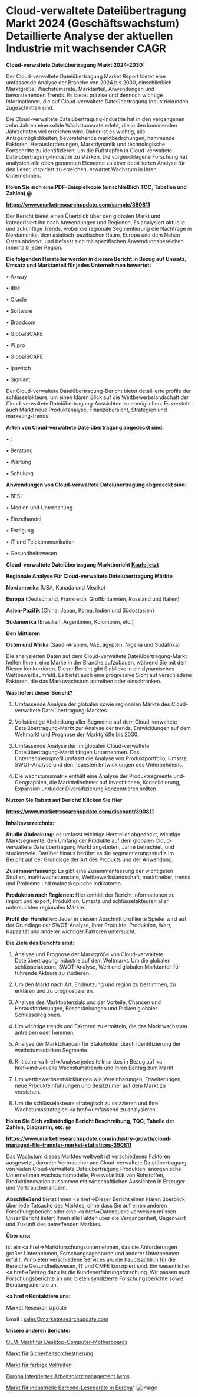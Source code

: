 # Cloud-verwaltete Dateiübertragung Markt 2024 (Geschäftswachstum) Detaillierte Analyse der aktuellen Industrie mit wachsender CAGR

<strong>Cloud-verwaltete Dateiübertragung Markt 2024-2030:</strong>

Der Cloud-verwaltete Dateiübertragung Market Report bietet eine umfassende Analyse der Branche von 2024 bis 2030, einschließlich Marktgröße, Wachstumsrate, Marktanteil, Anwendungen und bevorstehenden Trends. Es bietet präzise und dennoch wichtige Informationen, die auf Cloud-verwaltete Dateiübertragung Industriekunden zugeschnitten sind.

Die Cloud-verwaltete Dateiübertragung-Industrie hat in den vergangenen zehn Jahren eine solide Wachstumsrate erlebt, die in den kommenden Jahrzehnten viel erreichen wird. Daher ist es wichtig, alle Anlagemöglichkeiten, bevorstehende marktbedrohungen, hemmende Faktoren, Herausforderungen, Marktdynamik und technologische Fortschritte zu identifizieren, um die Fußstapfen in Cloud-verwaltete Dateiübertragung-Industrie zu stärken. Die vorgeschlagene Forschung hat analysiert alle oben genannten Elemente zu einer detaillierten Analyse für den Leser, inspiriert zu erreichen, erwartet Wachstum in Ihren Unternehmen.



<strong>Holen Sie sich eine PDF-Beispielkopie (einschließlich TOC, Tabellen und Zahlen) @
</strong>

<strong><a href=https://www.marketresearchupdate.com/sample/390811>

<strong>https://www.marketresearchupdate.com/sample/390811</u></font></a></strong></strong>

Der Bericht bietet einen Überblick über den globalen Markt und kategorisiert ihn nach Anwendungen und Regionen. Es analysiert aktuelle und zukünftige Trends, wobei die regionale Segmentierung die Nachfrage in Nordamerika, dem asiatisch-pazifischen Raum, Europa und dem Nahen Osten abdeckt, und befasst sich mit spezifischen Anwendungsbereichen innerhalb jeder Region.



<strong>Die folgenden Hersteller werden in diesem Bericht in Bezug auf Umsatz, Umsatz und Marktanteil für jedes Unternehmen bewertet:</strong>

• Axway

• IBM

• Oracle

• Software

• Broadcom

• GlobalSCAPE

• Wipro

• GlobalSCAPE

• Ipswitch

• Signiant

Der Cloud-verwaltete Dateiübertragung-Bericht bietet detaillierte profile der schlüsselakteure, um einen klaren Blick auf die Wettbewerbslandschaft der Cloud-verwaltete Dateiübertragung-Aussichten zu ermöglichen. Es versteht auch Markt neue Produktanalyse, Finanzübersicht, Strategien und marketing-trends.



<strong>Arten von Cloud-verwaltete Dateiübertragung abgedeckt sind:</strong>

• :

• Beratung

• Wartung

• Schulung



<strong>Anwendungen von Cloud-verwaltete Dateiübertragung abgedeckt sind:</strong>

• BFSI

• Medien und Unterhaltung

• Einzelhandel

• Fertigung

• IT und Telekommunikation

• Gesundheitswesen



<strong>Cloud-verwaltete Dateiübertragung Marktbericht <a href=https://www.marketresearchupdate.com/buynow/390811>Kaufe jetzt</a></strong>



<strong>Regionale Analyse Für Cloud-verwaltete Dateiübertragung Märkte</strong>



<strong>Nordamerika</strong> (USA, Kanada und Mexiko)



<strong>Europa</strong> (Deutschland, Frankreich, Großbritannien, Russland und Italien)



<strong>Asien-Pazifik</strong> (China, Japan, Korea, Indien und Südostasien)



<strong>Südamerika</strong> (Brasilien, Argentinien, Kolumbien, etc.)



<strong>Den Mittleren</strong> 

<strong>Osten und Afrika</strong> (Saudi-Arabien, VAE, ägypten, Nigeria und Südafrika)

Die analysierten Daten auf dem Cloud-verwaltete Dateiübertragung-Markt helfen Ihnen, eine Marke in der Branche aufzubauen, während Sie mit den Riesen konkurrieren. Dieser Bericht gibt Einblicke in ein dynamisches Wettbewerbsumfeld. Es bietet auch eine progressive Sicht auf verschiedene Faktoren, die das Marktwachstum antreiben oder einschränken.



<strong>Was liefert dieser Bericht?</strong>

1. Umfassende Analyse der globalen sowie regionalen Märkte des Cloud-verwaltete Dateiübertragung-Marktes.

2. Vollständige Abdeckung aller Segmente auf dem Cloud-verwaltete Dateiübertragung-Markt zur Analyse der trends, Entwicklungen auf dem Weltmarkt und Prognose der Marktgröße bis 2030.

3. Umfassende Analyse der im globalen Cloud-verwaltete Dateiübertragung-Markt tätigen Unternehmen. Das Unternehmensprofil umfasst die Analyse von Produktportfolio, Umsatz, SWOT-Analyse und den neuesten Entwicklungen des Unternehmens.

4. Die wachstumsmatrix enthält eine Analyse der Produktsegmente und-Geographien, die Marktteilnehmer auf Investitionen, Konsolidierung, Expansion und/oder Diversifizierung konzentrieren sollten.



<strong>Nutzen Sie Rabatt auf Bericht! Klicken Sie Hier
</strong>

<strong><a href=https://www.marketresearchupdate.com/discount/390811>https://www.marketresearchupdate.com/discount/390811</b></u></font></strong></a>



<strong>Inhaltsverzeichnis:</strong>



<strong>Studie Abdeckung:</strong> es umfasst wichtige Hersteller abgedeckt, wichtige Marktsegmente, den Umfang der Produkte auf dem globalen Cloud-verwaltete Dateiübertragung Markt angeboten, Jahre betrachtet, und studienziele. Darüber hinaus berührt es die segmentierungsstudie im Bericht auf der Grundlage der Art des Produkts und der Anwendung.



<strong>Zusammenfassung:</strong> Es gibt eine Zusammenfassung der wichtigsten Studien, marktwachstumsrate, Wettbewerbslandschaft, markttreiber, trends und Probleme und makroskopische Indikatoren.



<strong>Produktion nach Regionen:</strong> Hier enthält der Bericht Informationen zu import und export, Produktion, Umsatz und schlüsselakteuren aller untersuchten regionalen Märkte.



<strong>Profil der Hersteller:</strong> Jeder in diesem Abschnitt profilierte Spieler wird auf der Grundlage der SWOT-Analyse, Ihrer Produkte, Produktion, Wert, Kapazität und anderer wichtiger Faktoren untersucht.



<strong>Die Ziele des Berichts sind:</strong>

1) Analyse und Prognose der Marktgröße von Cloud-verwaltete Dateiübertragung Industrie auf dem Weltmarkt.
Um die globalen schlüsselakteure, SWOT-Analyse, Wert und globalen Marktanteil für führende Akteure zu studieren.

2) Um den Markt nach Art, Endnutzung und region zu bestimmen, zu erklären und zu prognostizieren.

3) Analyse des Marktpotenzials und der Vorteile, Chancen und Herausforderungen, Beschränkungen und Risiken globaler Schlüsselregionen.

4) Um wichtige trends und Faktoren zu ermitteln, die das Marktwachstum antreiben oder hemmen.

5) Analyse der Marktchancen für Stakeholder durch Identifizierung der wachstumsstarken Segmente.

6) Kritische <a href=>Analyse</a> jedes teilmarktes in Bezug auf <a href=>individuelle</a> Wachstumstrends und Ihren Beitrag zum Markt.

7) Um wettbewerbsentwicklungen wie Vereinbarungen, Erweiterungen, neue Produkteinführungen und Besitztümer auf dem Markt zu verstehen.

8) Um die schlüsselakteure strategisch zu skizzieren und Ihre Wachstumsstrategien <a href=>umfassend</a> zu analysieren.



<strong>Holen Sie Sich vollständige Bericht Beschreibung, TOC, Tabelle der Zahlen, Diagramm, etc. @ </strong>

<strong><a href=https://www.marketresearchupdate.com/industry-growth/cloud-managed-file-transfer-market-statistices-390811>https://www.marketresearchupdate.com/industry-growth/cloud-managed-file-transfer-market-statistices-390811</a></font></strong>

Das Wachstum dieses Marktes weltweit ist verschiedenen Faktoren ausgesetzt, darunter Verbraucher ace Cloud-verwaltete Dateiübertragung von vielen Cloud-verwaltete Dateiübertragung Produkten, anorganische Unternehmen wachstumsmodelle, Preisvolatilität von Rohstoffen, Produktinnovation zusammen mit wirtschaftlichen Aussichten in Erzeuger-und Verbraucherländern.



<strong>Abschließend</strong> bietet Ihnen <a href=>Dieser</a> Bericht einen klaren überblick über jede Tatsache des Marktes, ohne dass Sie auf einen anderen Forschungsbericht oder eine <a href=>Datenquelle</a> verweisen müssen. Unser Bericht liefert Ihnen alle Fakten über die Vergangenheit, Gegenwart und Zukunft des betreffenden Marktes.



<strong>Über uns:</strong>

 ist ein <a href=>Marktfors</a>chungsunternehmen, das die Anforderungen großer Unternehmen, Forschungsagenturen und anderer Unternehmen erfüllt. Wir bieten verschiedene Services an, die hauptsächlich für die Bereiche Gesundheitswesen, IT und CMFE konzipiert sind. Ein wesentlicher <a href=>Beitrag</a> dazu ist die Kundenerfahrungsforschung. Wir passen auch Forschungsberichte an und bieten syndizierte Forschungsberichte sowie Beratungsdienste an.



<strong><a href=>Kontaktiere uns:</a></strong>

Market Research Update

Email : sales@marketresearchupdate.com



<strong>Unsere anderen Berichte:</strong>

<a href=https://www.linkedin.com/pulse/oem-desktop-computer-motherboard-market-latest>OEM-Markt für Desktop-Computer-Motherboards</a>

<a href=https://www.linkedin.com/pulse/security-orchestration-market-2023-top-key-players>Markt für Sicherheitsorchestrierung</a>

<a href=https://www.linkedin.com/pulse/coloured-solid-tyres-market-analysis-segment>Markt für farbige Vollreifen</a>

<a href=https://www.linkedin.com/pulse/europe-integrated-workplace-management-iwms>Europa Integriertes Arbeitsplatzmanagement Iwms</a>

<a href=https://www.linkedin.com/pulse/europe-industrial-barcode-reader-market-2023-1f>Markt für industrielle Barcode-Lesegeräte in Europa</a>"
![image](https://github.com/Gayatrikarjule/Market-Analysis-361/assets/97346546/f87ae348-99b9-4668-b59b-44c76ba8017f)
